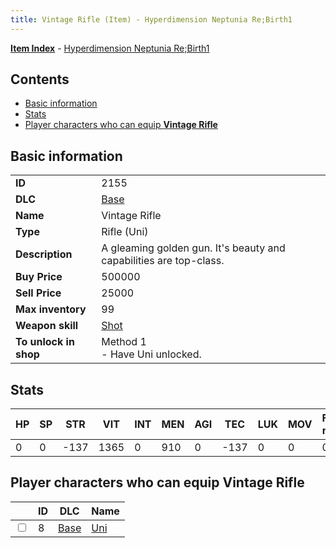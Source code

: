 ```yaml
---
title: Vintage Rifle (Item) - Hyperdimension Neptunia Re;Birth1
---
```


[**Item Index**](/neptunia/rb1/item/index.html) - [Hyperdimension Neptunia Re;Birth1](/neptunia/rb1)

## Contents

- [Basic information](#basic-information)
- [Stats](#stats)
- [Player characters who can equip **Vintage Rifle**](#player-characters-who-can-equip-vintage-rifle)

## Basic information

|   |   |
| -- | -- |
| **ID** | 2155 |
| **DLC** | [Base](/neptunia/rb1/dlc/1-base.html) |
| **Name** | Vintage Rifle |
| **Type** | Rifle (Uni) |
| **Description** | A gleaming golden gun.   It's beauty and capabilities are top-class. |
| **Buy Price** | 500000 |
| **Sell Price** | 25000 |
| **Max inventory** | 99 |
| **Weapon skill** | [Shot](/neptunia/rb1/skill/1-1401-shot.html) |
| **To unlock in shop** | Method 1<br />- Have Uni unlocked. |


## Stats

| HP | SP | STR | VIT | INT | MEN | AGI | TEC | LUK | MOV | Fire res. | Ice res. | Wind res. | Lightning res. |
| -- | -- | --- | --- | --- | --- | --- | --- | --- | --- | --------- | -------- | --------- | -------------- |
| 0 | 0 | -137 | 1365 | 0 | 910 | 0 | -137 | 0 | 0 | 0 | 0 | 0 | 0 |


## Player characters who can equip **Vintage Rifle**

|    | ID | DLC | Name |
| -- | -- | --- | ---- |
| <input type="checkbox" id="rb1-player-1-8" class="trackbox" /> | 8 | [Base](/neptunia/rb1/dlc/1-base.html) | [Uni](/neptunia/rb1/player/1-8-uni.html) |
